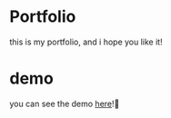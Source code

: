 # Portfolio
this is my portfolio, and i hope you like it!


# demo
you can see the demo [here](https://mobinshahidi.netlify.app/)!🎰
